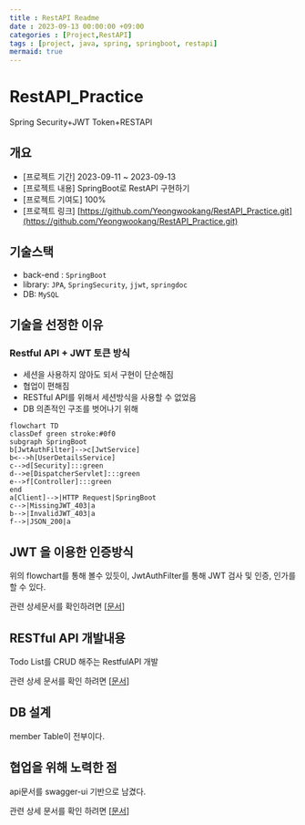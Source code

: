 ```yaml
---
title : RestAPI Readme
date : 2023-09-13 00:00:00 +09:00
categories : [Project,RestAPI]
tags : [project, java, spring, springboot, restapi] 
mermaid: true
---
```


# RestAPI_Practice
Spring Security+JWT Token+RESTAPI

## 개요
- [프로젝트 기간] 2023-09-11 ~ 2023-09-13
- [프로젝트 내용] SpringBoot로 RestAPI 구현하기
- [프로젝트 기여도] 100%
- [프로젝트 링크] [https://github.com/Yeongwookang/RestAPI_Practice.git](https://github.com/Yeongwookang/RestAPI_Practice.git)

## 기술스택
- back-end : ```SpringBoot```
- library: ```JPA```, ```SpringSecurity```, ```jjwt```, ```springdoc```
- DB: ```MySQL```

## 기술을 선정한 이유

### Restful API + JWT 토큰 방식
- 세션을 사용하지 않아도 되서 구현이 단순해짐
- 협업이 편해짐
- RESTful API를 위해서 세션방식을 사용할 수 없었음
- DB 의존적인 구조를 벗어나기 위해

```mermaid
flowchart TD
classDef green stroke:#0f0
subgraph SpringBoot
b[JwtAuthFilter]-->c[JwtService]
b<-->h[UserDetailsService]
c-->d[Security]:::green
d-->e[DispatcherServlet]:::green
e-->f[Controller]:::green
end
a[Client]-->|HTTP Request|SpringBoot
c-->|MissingJWT_403|a
b-->|InvalidJWT_403|a
f-->|JSON_200|a
```

## JWT 을 이용한 인증방식
위의 flowchart를 통해 볼수 있듯이, JwtAuthFilter를 통해 JWT 검사 및 인증, 인가를 할 수 있다.

관련 상세문서를 확인하려면 [[문서](https://yeongwookang.github.io/posts/RestApiJWT/)]

## RESTful API 개발내용
Todo List를 CRUD 해주는 RestfulAPI 개발

관련 상세 문서를 확인 하려면 [[문서](https://yeongwookang.github.io/posts/RestApiJWT/)]

## DB 설계
member Table이 전부이다.

## 협업을 위해 노력한 점
api문서를 swagger-ui 기반으로 남겼다. 

관련 상세 문서를 확인 하려면 [[문서](https://yeongwookang.github.io/posts/RestApiJWT/)]
